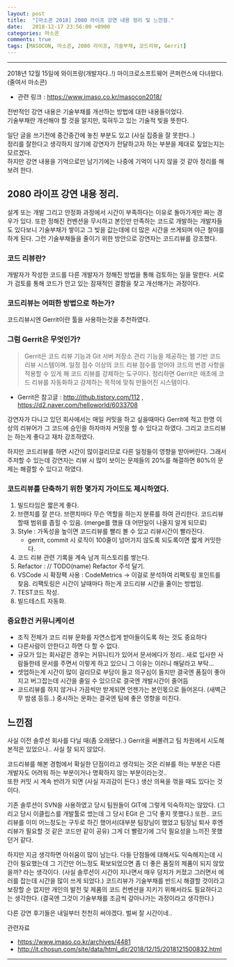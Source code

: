 ```yaml
---
layout: post
title:  "[마소콘 2018] 2080 라이프 강연 내용 정리 및 느낀점."
date:   2018-12-17 23:56:00 +0900
categories: 마소콘
comments: true
tags: [MASOCON, 마소콘, 2080 라이프, 기술부채, 코드리뷰, Gerrit]
---
```


---

2018년 12월 15일에 와이프랑(개발자다..!) 마이크로소프트웨어 콘퍼런스에 다녀왔다. (줄여서 마소콘)<br>
* 관련 링크 :  https://www.imaso.co.kr/masocon2018/

전반적인 강연 내용은 기술부채를 개선하는 방법에 대한 내용들이었다.<br>
기술부채란 개선해야 할 것을 알지만, 묵혀두고 있는 기술적 빚을 뜻한다. 

일단 글을 쓰기전에 중간중간에 놓친 부분도 있고 (사실 집중을 잘 못한다..) <br>
정리를 잘한다고 생각하지 않기에 강연자가 전달하고자 하는 부분을 제대로 짚었는지는 모르겠다.<br> 
하지만 강연 내용을 기억으로만 남기기에는 나중에 기억이 나지 않을 것 같아 정리를 해보려 한다.<br>

2080 라이프 강연 내용 정리.
--
설계 또는 개발 그리고 안정화 과정에서 시간이 부족하다는 이유로 돌아가게만 짜는 경우가 있다.
또한 정해진 컨벤션을 무시하고 본인만 만족하는 코드로 개발하는 개발자들도 있다보니 기술부채가 쌓이고 그 빚을 값는데에 더 많은 시간을 쓰게되며 야근 철야를 하게 된다. 
그런 기술부채들을 줄이기 위한 방안으로 강연자는 코드리뷰를 강조했다.

### 코드 리뷰란?

개발자가 작성한 코드를 다른 개발자가 정해진 방법을 통해 검토하는 일을 말한다. 
서로가 검토를 통해 코드가 안고 있는 잠재적인 결함을 찾고 개선해가는 과정이다.

### 코드리뷰는 어떠한 방법으로 하는가?

코드리뷰시엔 Gerrit이란 툴을 사용하는것을 추천하였다. 

### 그럼 Gerrit은 무엇인가?

> Gerrit은 코드 리뷰 기능과 Git 서버 저장소 관리 기능을 제공하는 웹 기반 코드 리뷰 시스템이며. 일정 점수 이상의 코드 리뷰 점수를 얻어야 코드의 변경 사항을 적용할 수 있게 해 코드 리뷰를 강제하는 도구이다. 정리하면 Gerrit은 애초에 코드 리뷰를 자동화하고 강제하는 목적에 맞춰 만들어진 시스템이다. 

* Gerrit은 참고글 : http://ithub.tistory.com/112 , https://d2.naver.com/helloworld/6033708

강연자가 다니고 있던 회사에서는 매일 커밋을 하고 싶을때마다 Gerrit에 적고 한명 이상의 리뷰어가 그 코드에 승인을 하자마자 커밋을 할 수 있다고 하였다.
그리고 코드리뷰는 하는게 좋다고 재차 강조하였다. 

하지만 코드리뷰를 하면 시간이 많이걸리므로 다른 일정들이 영향을 받아버린다. 
그래서 주저할 수 있는데 강연자는 리뷰 시 많이 보이는 문제들의 20%를 해결하면 80%의 문제는 해결할 수 있다고 하였다.

### 코드리뷰를 단축하기 위한 몇가지 가이드도 제시하였다.

1. 빌드타임은 짧은게 좋다. 
2. 브랜치를 잘 쓴다. 브랜치마다 무슨 역할을 하는지 분류를 하여 관리한다. 코드리뷰할때 범위를 좁힐 수 있음. (merge를 했을 대 어떤일이 나올지 알게 되므로)
3. Style : 가독성을 높이면 코드리뷰를 빨리 볼 수 있고 리뷰시간이 빨라진다.
    - gerrit, commit 시 로직이 100줄이 넘어가지 않도록 되도록이면 짧게 커밋한다. 
4. 코드 리뷰 관련 기록을 계속 남겨 히스토리를 쌓는다.
5. Refactor : // TODO(name) Refactor 주석 달기. 
6. VSCode 시 확장팩 사용 : CodeMetrics -> 이걸로 분석하여 리팩토링 포인트를 찾음. 리팩토링은 시간이 날때마다 하는게 코드리뷰 시간을 줄이는 방법임.
7. TEST코드 작성.
8. 빌드테스트 자동화.

### 중요한건 커뮤니케이션
- 조직 전체가 코드 리뷰 문화를 자연스럽게 받아들이도록 하는 것도 중요하다
- 다른사람이 안한다고 하면 다 할 수 없다.
- 규모가 있는 회사같은 경우는 커뮤니티가 있어서 문서에다가 정리.. 새로 입사한 사람들한테 문서를 주면서 이렇게 하고 있으니 그 이유는 이러니 해달라고 부탁...
- 셋업하는게 시간이 많이 걸리므로 부담이 들고 의구심이 들지만 결국엔 품질이 좋아지고 버그잡는데 시간을 줄일 수 있으므로 결국엔 개발시간이 줄어듬
- 코드리뷰를 하지 않거나 가끔씩만 받게되면 언젠가는 본인몫으로 들어온다. (새벽근무 밤샘 등등..) 중시하는 문화는 결국엔 팀에 좋은 영향을 미친다.


느낀점
-- 
사실 이전 솔루션 회사를 다닐 때(좀 오래됐다..) Gerrit을 써볼려고 팀 차원에서 시도해본적은 있었으나.. 사실 잘 되지 않았다.

코드리뷰를 해본 경험에서 확실한 단점이라고 생각되는 것은 리뷰를 하는 부분은 다른 개발자도 어려워 하는 부분이거나 명확하지 않는 부분이라는것..
<br>또한 커밋 시 계속 반려가 되면 (사실 자괴감이 든다.) 생산 의욕을 꺾을 때도 있다는 것이다.

기존 솔루션이 SVN을 사용하였고 당시 팀원들이 GIT에 그렇게 익숙하지는 않았다. (그리고 당시 이클립스를 개발툴로 썼는데 그 당시 EGit 은 그닥 좋지 못했다.)
또한.. 코드리뷰를 이미 어느정도는 구두로 하긴 했어서(대부분 팀장님이 했었고 팀장님 퇴사 후엔 리뷰가 필요할 것 같은 코드만 같이 공유) 그게 더 빨랐기에 그닥 필요성을 느끼진 못했던거 같다.

하지만 지금 생각하면 아쉬움이 많이 남는다. 다들 단점들에 대해서도 익숙해지는데 시간이 필요했는데 그 기간만 어느정도 확보되었으면 좀 더 좋은 품질의 제품이 되지 않았을까? 라는 생각이다. 
(사실 솔루션이 시간이 지나면서 매우 덩치가 커졌고 그러면서 에러를 잡는데 시간을 많이 쓰게 되었다.)
코드리뷰가 기술부채를 반드시 해결할 것이라고 보장할 순 없지만 개인의 발전 및 제품의 코드 컨벤션을 지키기 위해서라도 필요하다고는 생각한다.
(결국엔 그것이 기술부채를 조금씩 갚아나가는 과정이라고 생각한다.)


다른 강연 후기들은 내일부터 천천히 써야겠다. 벌써 잘 시간이네..

관련자료
 - https://www.imaso.co.kr/archives/4481
 - http://it.chosun.com/site/data/html_dir/2018/12/15/2018121500832.html

[jekyll-docs]: https://jekyllrb.com/docs/home
[jekyll-gh]:   https://github.com/jekyll/jekyll
[jekyll-talk]: https://talk.jekyllrb.com/

---

